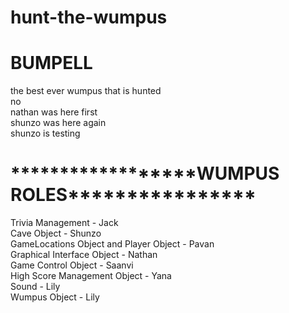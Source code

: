# hunt-the-wumpus
# BUMPELL
the best ever wumpus that is hunted<br>
no<br>
nathan was here first<br>
shunzo was here again<br>
shunzo is testing <br>
<h1>******************WUMPUS ROLES****************</h1>
Trivia Management - Jack<br>
Cave Object - Shunzo<br>
GameLocations Object and Player Object - Pavan<br>
Graphical Interface Object - Nathan<br>
Game Control Object - Saanvi<br>
High Score Management Object - Yana<br>
Sound  - Lily<br>
Wumpus Object - Lily